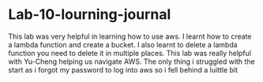 # Lab-10-lourning-journal

This lab was very helpful in learning how to use aws. 
I learnt how to create a lambda function and create a bucket.
I also learnt to delete a lambda function you need to delete it in multiple places.
This lab was really helpful with Yu-Cheng helping us navigate AWS.
The only thing i struggled with the start as i forgot my password to log into aws so i fell behind a luittle bit
